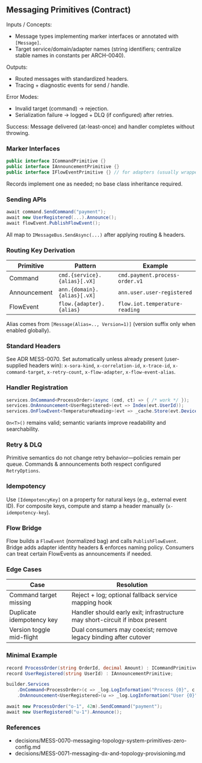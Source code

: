 ﻿## Messaging Primitives (Contract)

Inputs / Concepts:
- Message types implementing marker interfaces or annotated with `[Message]`.
- Target service/domain/adapter names (string identifiers; centralize stable names in constants per ARCH-0040).

Outputs:
- Routed messages with standardized headers.
- Tracing + diagnostic events for send / handle.

Error Modes:
- Invalid target (command) → rejection.
- Serialization failure → logged + DLQ (if configured) after retries.

Success: Message delivered (at-least-once) and handler completes without throwing.

### Marker Interfaces
```csharp
public interface ICommandPrimitive {}
public interface IAnnouncementPrimitive {}
public interface IFlowEventPrimitive {} // for adapters (usually wrapped)
```
Records implement one as needed; no base class inheritance required.

### Sending APIs
```csharp
await command.SendCommand("payment");
await new UserRegistered(...).Announce();
await flowEvent.PublishFlowEvent();
```
All map to `IMessageBus.SendAsync(...)` after applying routing & headers.

### Routing Key Derivation
| Primitive | Pattern | Example |
|----------|---------|---------|
| Command | `cmd.{service}.{alias}[.vX]` | `cmd.payment.process-order.v1` |
| Announcement | `ann.{domain}.{alias}[.vX]` | `ann.user.user-registered` |
| FlowEvent | `flow.{adapter}.{alias}` | `flow.iot.temperature-reading` |

Alias comes from `[Message(Alias=.., Version=1)]` (version suffix only when enabled globally).

### Standard Headers
See ADR MESS-0070. Set automatically unless already present (user-supplied headers win):
`x-sora-kind`, `x-correlation-id`, `x-trace-id`, `x-command-target`, `x-retry-count`, `x-flow-adapter`, `x-flow-event-alias`.

### Handler Registration
```csharp
services.OnCommand<ProcessOrder>(async (cmd, ct) => { /* work */ });
services.OnAnnouncement<UserRegistered>(evt => Index(evt.UserId));
services.OnFlowEvent<TemperatureReading>(evt => _cache.Store(evt.DeviceId, evt.Value));
```

`On<T>()` remains valid; semantic variants improve readability and searchability.

### Retry & DLQ
Primitive semantics do not change retry behavior—policies remain per queue. Commands & announcements both respect configured `RetryOptions`.

### Idempotency
Use `[IdempotencyKey]` on a property for natural keys (e.g., external event ID). For composite keys, compute and stamp a header manually (`x-idempotency-key`).

### Flow Bridge
Flow builds a `FlowEvent` (normalized bag) and calls `PublishFlowEvent`. Bridge adds adapter identity headers & enforces naming policy. Consumers can treat certain FlowEvents as announcements if needed.

### Edge Cases
| Case | Resolution |
|------|------------|
| Command target missing | Reject + log; optional fallback service mapping hook |
| Duplicate idempotency key | Handler should early exit; infrastructure may short-circuit if inbox present |
| Version toggle mid-flight | Dual consumers may coexist; remove legacy binding after cutover |

### Minimal Example
```csharp
record ProcessOrder(string OrderId, decimal Amount) : ICommandPrimitive;
record UserRegistered(string UserId) : IAnnouncementPrimitive;

builder.Services
    .OnCommand<ProcessOrder>(c => _log.LogInformation("Process {0}", c.OrderId))
    .OnAnnouncement<UserRegistered>(u => _log.LogInformation("User {0}", u.UserId));

await new ProcessOrder("o-1", 42m).SendCommand("payment");
await new UserRegistered("u-1").Announce();
```

### References
- decisions/MESS-0070-messaging-topology-system-primitives-zero-config.md
- decisions/MESS-0071-messaging-dx-and-topology-provisioning.md
